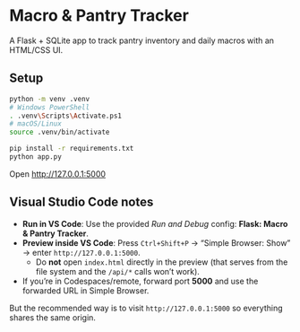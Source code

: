 # Macro & Pantry Tracker

A Flask + SQLite app to track pantry inventory and daily macros with an HTML/CSS UI.

## Setup

```bash
python -m venv .venv
# Windows PowerShell
. .venv\Scripts\Activate.ps1
# macOS/Linux
source .venv/bin/activate

pip install -r requirements.txt
python app.py
```

Open http://127.0.0.1:5000

## Visual Studio Code notes

- **Run in VS Code**: Use the provided *Run and Debug* config: **Flask: Macro & Pantry Tracker**.
- **Preview inside VS Code**: Press `Ctrl+Shift+P` → “Simple Browser: Show” → enter `http://127.0.0.1:5000`.
  - Do **not** open `index.html` directly in the preview (that serves from the file system and the `/api/*` calls won’t work).
- If you’re in Codespaces/remote, forward port **5000** and use the forwarded URL in Simple Browser.


But the recommended way is to visit `http://127.0.0.1:5000` so everything shares the same origin.
